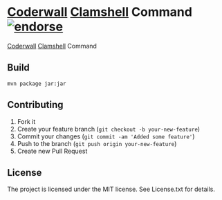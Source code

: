 # [Coderwall](http://coderwall.com/) [Clamshell](http://code.google.com/p/clamshell-cli/) Command [![endorse](http://api.coderwall.com/alessandroleite/endorsecount.png)](http://coderwall.com/alessandroleite)

[Coderwall](http://coderwall.com/) [Clamshell](http://code.google.com/p/clamshell-cli/) Command

## Build

```
mvn package jar:jar
```

## Contributing

1. Fork it
2. Create your feature branch (`git checkout -b your-new-feature`)
3. Commit your changes (`git commit -am 'Added some feature'`)
4. Push to the branch (`git push origin your-new-feature`)
5. Create new Pull Request

## License 

The project is licensed under the MIT license. 
See License.txt for details.